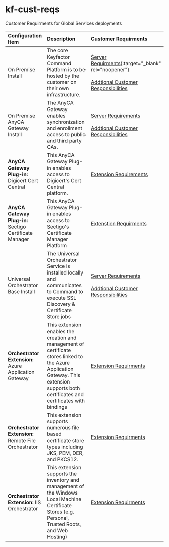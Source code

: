 # kf-cust-reqs
Customer Requirments for Global Services deployments

|Configuration Item |Description |Customer Requirments |
|:------------------|:------------------|:------------------|
|On Premise Install |The core Keyfactor Command Platform is to be hosted by the customer on their own infrastructure.   | [Server Requirments](https://software.keyfactor.com/Core-OnPrem/current/Content/InstallingServer/Main/System%20Requirements.htm){:target="_blank" rel="noopener"}<br/><br/>[Addtional Customer Responsibilities](https://software.keyfactor.com/Core-OnPrem/current/Content/InstallingServer/Main/Planning%20for%20Keyfactor.htm)|
|On Premise AnyCA Gateway Install|The AnyCA Gateway enables synchronization and enrollment access to public and third party CAs.|[Server Requirements](https://software.keyfactor.com/Guides/AnyGateway_Generic/Content/AnyGateway/SystemRequirements.htm)<br/><br/>[Addtional Customer Responsibilities](https://software.keyfactor.com/Guides/AnyGateway_Generic/Content/AnyGateway/Preparing.htm)
|**AnyCA Gateway Plug-in:** Digicert Cert Central|This AnyCA Gateway Plug-in enables access to Digicert's Cert Central platform.|[Extension Requirements](https://github.com/Keyfactor/digicert-certcentral-caplugin?tab=readme-ov-file#prerequisites)
|**AnyCA Gateway Plug-in:** Sectigo Certificate Manager|This AnyCA Gateway Plug-in enables access to Sectigo's Certificate Manager Platform|[Extenstion Requirments](https://github.com/Keyfactor/sectigo-certmanager-cagateway?tab=readme-ov-file#prerequisites)
|Universal Orchestrator Base Install|The Universal Orchestrator Service is installed locally and communicates to Command to execute SSL Discovery & Certificate Store jobs|[Server Requirements](https://software.keyfactor.com/Core-OnPrem/current/Content/InstallingAgents/NetCoreOrchestrator/SystemRequirements.htm)<br/><br/>[Addtional Customer Responsibilities](https://software.keyfactor.com/Core-OnPrem/current/Content/InstallingAgents/NetCoreOrchestrator/Preparing.htm)
|**Orchestrator Extension:** Azure Application Gateway|This extension enables the creation and management of certificate stores linked to the Azure Application Gateway.  This extension supports both certificates and certificates with bindings| [Extension Requirments](https://github.com/Keyfactor/azure-appgateway-orchestrator?tab=readme-ov-file#installation)
|**Orchestrator Extension:** Remote File Orchestrator|This extension supports numerous file based certificate store types including JKS, PEM, DER, and PKCS12.| [Extension Requirments](https://github.com/Keyfactor/remote-file-orchestrator?tab=readme-ov-file#requirements--prerequisites)
|**Orchestrator Extension:** IIS Orchestrator|This extension supports the inventory and management of the Windows Local Machine Certificate Stores (e.g. Personal, Trusted Roots, and Web Hosting)|[Extension Requirments](https://github.com/Keyfactor/iis-orchestrator?tab=readme-ov-file#wincertstore-orchestrator-configuration)
